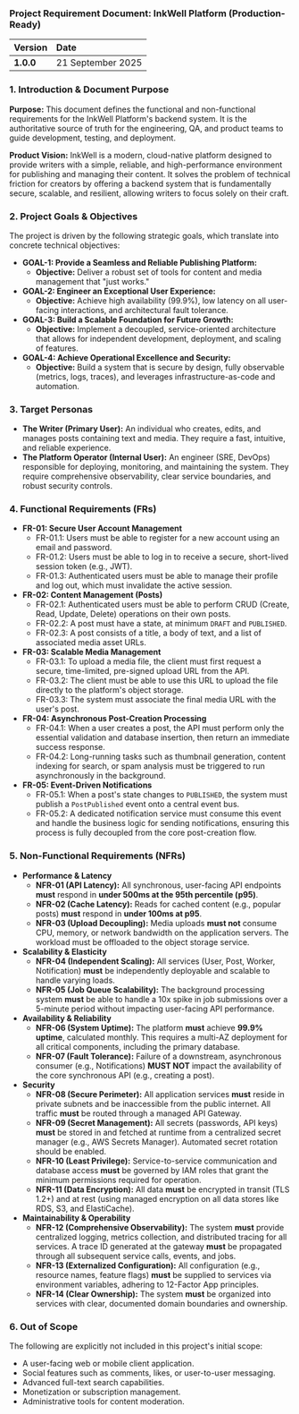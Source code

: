 ### **Project Requirement Document: InkWell Platform (Production-Ready)**

| **Version** | **Date** | 
| :--- | :--- | 
| **1.0.0** | 21 September 2025 | 

### 1. Introduction & Document Purpose

**Purpose:** This document defines the functional and non-functional requirements for the InkWell Platform's backend system. It is the authoritative source of truth for the engineering, QA, and product teams to guide development, testing, and deployment.

**Product Vision:** InkWell is a modern, cloud-native platform designed to provide writers with a simple, reliable, and high-performance environment for publishing and managing their content. It solves the problem of technical friction for creators by offering a backend system that is fundamentally secure, scalable, and resilient, allowing writers to focus solely on their craft.

### 2. Project Goals & Objectives

The project is driven by the following strategic goals, which translate into concrete technical objectives:

*   **GOAL-1: Provide a Seamless and Reliable Publishing Platform:**
    *   **Objective:** Deliver a robust set of tools for content and media management that "just works."
*   **GOAL-2: Engineer an Exceptional User Experience:**
    *   **Objective:** Achieve high availability (99.9%), low latency on all user-facing interactions, and architectural fault tolerance.
*   **GOAL-3: Build a Scalable Foundation for Future Growth:**
    *   **Objective:** Implement a decoupled, service-oriented architecture that allows for independent development, deployment, and scaling of features.
*   **GOAL-4: Achieve Operational Excellence and Security:**
    *   **Objective:** Build a system that is secure by design, fully observable (metrics, logs, traces), and leverages infrastructure-as-code and automation.

### 3. Target Personas

*   **The Writer (Primary User):** An individual who creates, edits, and manages posts containing text and media. They require a fast, intuitive, and reliable experience.
*   **The Platform Operator (Internal User):** An engineer (SRE, DevOps) responsible for deploying, monitoring, and maintaining the system. They require comprehensive observability, clear service boundaries, and robust security controls.

### 4. Functional Requirements (FRs)

*   **FR-01: Secure User Account Management**
    *   FR-01.1: Users must be able to register for a new account using an email and password.
    *   FR-01.2: Users must be able to log in to receive a secure, short-lived session token (e.g., JWT).
    *   FR-01.3: Authenticated users must be able to manage their profile and log out, which must invalidate the active session.
*   **FR-02: Content Management (Posts)**
    *   FR-02.1: Authenticated users must be able to perform CRUD (Create, Read, Update, Delete) operations on their own posts.
    *   FR-02.2: A post must have a state, at minimum `DRAFT` and `PUBLISHED`.
    *   FR-02.3: A post consists of a title, a body of text, and a list of associated media asset URLs.
*   **FR-03: Scalable Media Management**
    *   FR-03.1: To upload a media file, the client must first request a secure, time-limited, pre-signed upload URL from the API.
    *   FR-03.2: The client must be able to use this URL to upload the file directly to the platform's object storage.
    *   FR-03.3: The system must associate the final media URL with the user's post.
*   **FR-04: Asynchronous Post-Creation Processing**
    *   FR-04.1: When a user creates a post, the API must perform only the essential validation and database insertion, then return an immediate success response.
    *   FR-04.2: Long-running tasks such as thumbnail generation, content indexing for search, or spam analysis must be triggered to run asynchronously in the background.
*   **FR-05: Event-Driven Notifications**
    *   FR-05.1: When a post's state changes to `PUBLISHED`, the system must publish a `PostPublished` event onto a central event bus.
    *   FR-05.2: A dedicated notification service must consume this event and handle the business logic for sending notifications, ensuring this process is fully decoupled from the core post-creation flow.

### 5. Non-Functional Requirements (NFRs)

*   **Performance & Latency**
    *   **NFR-01 (API Latency):** All synchronous, user-facing API endpoints **must** respond in **under 500ms at the 95th percentile (p95)**.
    *   **NFR-02 (Cache Latency):** Reads for cached content (e.g., popular posts) **must** respond in **under 100ms at p95**.
    *   **NFR-03 (Upload Decoupling):** Media uploads **must not** consume CPU, memory, or network bandwidth on the application servers. The workload must be offloaded to the object storage service.
*   **Scalability & Elasticity**
    *   **NFR-04 (Independent Scaling):** All services (User, Post, Worker, Notification) **must** be independently deployable and scalable to handle varying loads.
    *   **NFR-05 (Job Queue Scalability):** The background processing system **must** be able to handle a 10x spike in job submissions over a 5-minute period without impacting user-facing API performance.
*   **Availability & Reliability**
    *   **NFR-06 (System Uptime):** The platform **must** achieve **99.9% uptime**, calculated monthly. This requires a multi-AZ deployment for all critical components, including the primary database.
    *   **NFR-07 (Fault Tolerance):** Failure of a downstream, asynchronous consumer (e.g., Notifications) **MUST NOT** impact the availability of the core synchronous API (e.g., creating a post).
*   **Security**
    *   **NFR-08 (Secure Perimeter):** All application services **must** reside in private subnets and be inaccessible from the public internet. All traffic **must** be routed through a managed API Gateway.
    *   **NFR-09 (Secret Management):** All secrets (passwords, API keys) **must** be stored in and fetched at runtime from a centralized secret manager (e.g., AWS Secrets Manager). Automated secret rotation should be enabled.
    *   **NFR-10 (Least Privilege):** Service-to-service communication and database access **must** be governed by IAM roles that grant the minimum permissions required for operation.
    *   **NFR-11 (Data Encryption):** All data **must** be encrypted in transit (TLS 1.2+) and at rest (using managed encryption on all data stores like RDS, S3, and ElastiCache).
*   **Maintainability & Operability**
    *   **NFR-12 (Comprehensive Observability):** The system **must** provide centralized logging, metrics collection, and distributed tracing for all services. A trace ID generated at the gateway **must** be propagated through all subsequent service calls, events, and jobs.
    *   **NFR-13 (Externalized Configuration):** All configuration (e.g., resource names, feature flags) **must** be supplied to services via environment variables, adhering to 12-Factor App principles.
    *   **NFR-14 (Clear Ownership):** The system **must** be organized into services with clear, documented domain boundaries and ownership.

### 6. Out of Scope

The following are explicitly not included in this project's initial scope:

*   A user-facing web or mobile client application.
*   Social features such as comments, likes, or user-to-user messaging.
*   Advanced full-text search capabilities.
*   Monetization or subscription management.
*   Administrative tools for content moderation.
